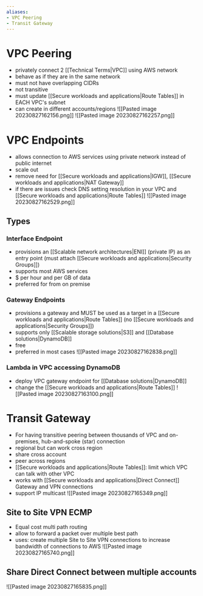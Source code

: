 ```yaml
---
aliases:
- VPC Peering
- Transit Gateway
---
```

# VPC Peering
- privately connect 2 [[Technical Terms|VPC]] using AWS network
- behave as if they are in the same network
- must not have overlapping CIDRs
- not transitive
- must update [[Secure workloads and applications|Route Tables]] in EACH VPC's subnet
- can create in different accounts/regions
![[Pasted image 20230827162156.png]]
![[Pasted image 20230827162257.png]]
# VPC Endpoints
- allows connection to AWS services using private network instead of public internet
- scale out
- remove need for [[Secure workloads and applications|IGW]], [[Secure workloads and applications|NAT Gateway]]
- if there are issues check DNS setting resolution in your VPC and [[Secure workloads and applications|Route Tables]]
![[Pasted image 20230827162529.png]]
## Types
### Interface Endpoint
- provisions an [[Scalable network architectures|ENI]] (private IP) as an entry point (must attach [[Secure workloads and applications|Security Groups]])
- supports most AWS services
- $ per hour and per GB of data
- preferred for from on premise
### Gateway Endpoints
- provisions a gateway and MUST be used as a target in a [[Secure workloads and applications|Route Tables]] (no [[Secure workloads and applications|Security Groups]])
- supports only [[Scalable storage solutions|S3]] and [[Database solutions|DynamoDB]]
- free
- preferred in most cases
![[Pasted image 20230827162838.png]]
### Lambda in VPC accessing DynamoDB
- deploy VPC gateway endpoint for [[Database solutions|DynamoDB]]
- change the [[Secure workloads and applications|Route Tables]]
![[Pasted image 20230827163100.png]]
# Transit Gateway
- For having transitive peering between thousands of VPC and on-premises, hub-and-spoke (star) connection
- regional but can work cross region
- share cross account
- peer across regions
- [[Secure workloads and applications|Route Tables]]: limit which VPC can talk with other VPC
- works with [[Secure workloads and applications|Direct Connect]] Gateway and VPN connections
- support IP multicast
![[Pasted image 20230827165349.png]]
## Site to Site VPN ECMP
- Equal cost multi path routing
- allow to forward a packet over multiple best path
- uses: create multiple Site to Site VPN connections to increase bandwidth of connections to AWS
![[Pasted image 20230827165740.png]]
## Share Direct Connect between multiple accounts
![[Pasted image 20230827165835.png]]
